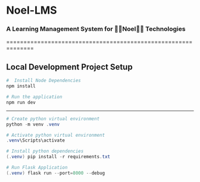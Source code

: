 # Noel-LMS

### A Learning Management System for 🏳️‍🌈Noel🏳️‍🌈 Technologies

==============================================================

## Local Development Project Setup

```powershell
#  Install Node Dependencies
npm install

# Run the application
npm run dev
```

---

```powershell
# Create python virtual environment
python -m venv .venv

# Activate python virtual environment
.venv\Scripts\activate

# Install python dependencies
(.venv) pip install -r requirements.txt

# Run Flask Application
(.venv) flask run --port=8000 --debug

```
